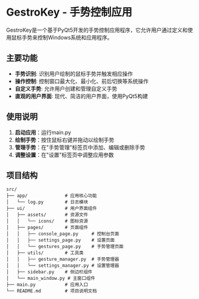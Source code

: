 # GestroKey - 手势控制应用

GestroKey是一个基于PyQt5开发的手势控制应用程序，它允许用户通过定义和使用鼠标手势来控制Windows系统和应用程序。

## 主要功能

- **手势识别**: 识别用户绘制的鼠标手势并触发相应操作
- **操作控制**: 控制窗口最大化、最小化、前后切换等系统操作
- **自定义手势**: 允许用户创建和管理自定义手势
- **直观的用户界面**: 现代、简洁的用户界面，使用PyQt5构建

## 使用说明

1. **启动应用**：运行main.py
2. **绘制手势**：按住鼠标右键并拖动以绘制手势
3. **管理手势**：在"手势管理"标签页中添加、编辑或删除手势
4. **调整设置**：在"设置"标签页中调整应用参数

## 项目结构

```
src/
├── app/              # 应用核心功能
│   └── log.py        # 日志模块
├── ui/               # 用户界面组件
│   ├── assets/       # 资源文件
│   │   └── icons/    # 图标资源
│   ├── pages/        # 页面组件
│   │   ├── console_page.py     # 控制台页面
│   │   ├── settings_page.py    # 设置页面
│   │   └── gestures_page.py    # 手势管理页面
│   ├── utils/        # 工具类
│   │   ├── gesture_manager.py  # 手势管理器
│   │   └── settings_manager.py # 设置管理器
│   ├── sidebar.py    # 侧边栏组件
│   └── main_window.py # 主窗口组件
├── main.py           # 应用入口
└── README.md         # 项目说明文档
``` 